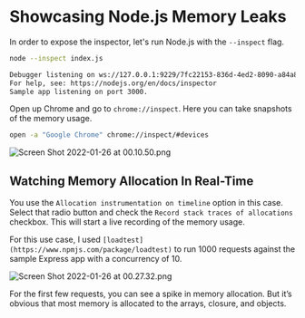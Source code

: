 # Showcasing Node.js Memory Leaks

In order to expose the inspector, let's run Node.js with the `--inspect` flag.

```bash
node --inspect index.js

Debugger listening on ws://127.0.0.1:9229/7fc22153-836d-4ed2-8090-a84a842a199e
For help, see: https://nodejs.org/en/docs/inspector
Sample app listening on port 3000.
```

Open up Chrome and go to `chrome://inspect`. Here you can take snapshots of the memory usage.

```bash
open -a "Google Chrome" chrome://inspect/#devices
```

![Screen Shot 2022-01-26 at 00.10.50.png](https://s3.us-west-2.amazonaws.com/secure.notion-static.com/ed704efb-7bcc-426b-a152-a9e6d729c611/Screen_Shot_2022-01-26_at_00.10.50.png?X-Amz-Algorithm=AWS4-HMAC-SHA256&X-Amz-Content-Sha256=UNSIGNED-PAYLOAD&X-Amz-Credential=AKIAT73L2G45EIPT3X45%2F20220208%2Fus-west-2%2Fs3%2Faws4_request&X-Amz-Date=20220208T203708Z&X-Amz-Expires=86400&X-Amz-Signature=524b50cc860a8275698969ef19f5b517a12d8f897188551a07f6d6b08388e871&X-Amz-SignedHeaders=host&response-content-disposition=filename%20%3D%22Screen%2520Shot%25202022-01-26%2520at%252000.10.50.png%22&x-id=GetObject)

## **Watching Memory Allocation In Real-Time**

You use the `Allocation instrumentation on timeline` option in this case. Select that radio button and check the `Record stack traces of allocations` checkbox. This will start a live recording of the memory usage.

For this use case, I used `[loadtest](https://www.npmjs.com/package/loadtest)` to run 1000 requests against the sample Express app with a concurrency of 10.

![Screen Shot 2022-01-26 at 00.27.32.png](https://s3.us-west-2.amazonaws.com/secure.notion-static.com/c6112871-a107-42ad-ba47-fdd1d4acb22a/Screen_Shot_2022-01-26_at_00.27.32.png?X-Amz-Algorithm=AWS4-HMAC-SHA256&X-Amz-Content-Sha256=UNSIGNED-PAYLOAD&X-Amz-Credential=AKIAT73L2G45EIPT3X45%2F20220208%2Fus-west-2%2Fs3%2Faws4_request&X-Amz-Date=20220208T203706Z&X-Amz-Expires=86400&X-Amz-Signature=bf677e4c4676cd0329d06667fdde425eec11c915e8ee3120f6e9946487f73516&X-Amz-SignedHeaders=host&response-content-disposition=filename%20%3D%22Screen%2520Shot%25202022-01-26%2520at%252000.27.32.png%22&x-id=GetObject)

For the first few requests, you can see a spike in memory allocation. But it’s obvious that most memory is allocated to the arrays, closure, and objects.
